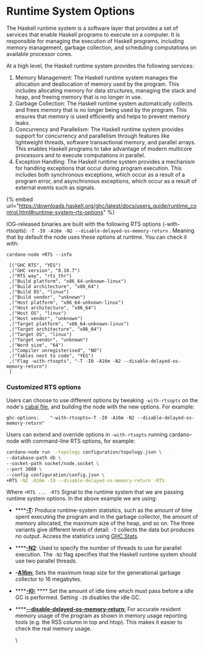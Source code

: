 # Runtime System Options

The Haskell runtime system is a software layer that provides a set of services that enable Haskell programs to execute on a computer. It is responsible for managing the execution of Haskell programs, including memory management, garbage collection, and scheduling computations on available processor cores.

At a high level, the Haskell runtime system provides the following services:

1. Memory Management: The Haskell runtime system manages the allocation and deallocation of memory used by the program. This includes allocating memory for data structures, managing the stack and heap, and freeing memory that is no longer in use.
2. Garbage Collection: The Haskell runtime system automatically collects and frees memory that is no longer being used by the program. This ensures that memory is used efficiently and helps to prevent memory leaks.
3. Concurrency and Parallelism: The Haskell runtime system provides support for concurrency and parallelism through features like lightweight threads, software transactional memory, and parallel arrays. This enables Haskell programs to take advantage of modern multicore processors and to execute computations in parallel.
4. Exception Handling: The Haskell runtime system provides a mechanism for handling exceptions that occur during program execution. This includes both synchronous exceptions, which occur as a result of a program error, and asynchronous exceptions, which occur as a result of external events such as signals.

{% embed url="https://downloads.haskell.org/ghc/latest/docs/users_guide/runtime_control.html#runtime-system-rts-options" %}

IOG-released binaries are built with the following RTS options (-with-rtsopts):  `-T -I0 -A16m -N2 --disable-delayed-os-memory-return` . Meaning that by default the node uses these options at runtime.  You can check it with:

```
cardano-node +RTS --info

 [("GHC RTS", "YES")
 ,("GHC version", "8.10.7")
 ,("RTS way", "rts_thr")
 ,("Build platform", "x86_64-unknown-linux")
 ,("Build architecture", "x86_64")
 ,("Build OS", "linux")
 ,("Build vendor", "unknown")
 ,("Host platform", "x86_64-unknown-linux")
 ,("Host architecture", "x86_64")
 ,("Host OS", "linux")
 ,("Host vendor", "unknown")
 ,("Target platform", "x86_64-unknown-linux")
 ,("Target architecture", "x86_64")
 ,("Target OS", "linux")
 ,("Target vendor", "unknown")
 ,("Word size", "64")
 ,("Compiler unregisterised", "NO")
 ,("Tables next to code", "YES")
 ,("Flag -with-rtsopts", "-T -I0 -A16m -N2 --disable-delayed-os-memory-return")
 ]
```

### Customized RTS options

Users can choose to use different options by tweaking  `-with-rtsopts` on the node's [cabal file](https://github.com/input-output-hk/cardano-node/blob/master/cardano-node/cardano-node.cabal), and building the node with the new options. For example:

```
ghc-options:    "-with-rtsopts=-T -I0 -A16m -N2 --disable-delayed-os-memory-return"
```

&#x20;Users can extend and override options in `-with-rtsopts`  running cardano-node with command-line RTS options, for example:&#x20;

```bash
cardano-node run --topology configuration/topology.json \
--database-path db \
--socket-path socket/node.socket \
--port 3000 \
--config configuration/config.json \
+RTS -N2 -A16m -I0 --disable-delayed-os-memory-return -RTS
```

Where `+RTS ... -RTS`  Signal to the runtime system that we are passing runtime system options. In the above example we are using:

* ****[**-T**](https://downloads.haskell.org/ghc/latest/docs/users\_guide/runtime\_control.html#rts-flag--T)**:** Produce runtime-system statistics, such as the amount of time spent executing the program and in the garbage collector, the amount of memory allocated, the maximum size of the heap, and so on. The three variants give different levels of detail: `-T` collects the data but produces no output. Access the statistics using [GHC.Stats](https://downloads.haskell.org/ghc/latest/docs/libraries/base-4.18.0.0/GHC-Stats.html).
* ****[**-N2**](https://downloads.haskell.org/ghc/latest/docs/users\_guide/using-concurrent.html#rts-options-for-smp-parallelism): Used to specify the number of threads to use for parallel execution. The `-N2` flag specifies that the Haskell runtime system should use two parallel threads.
* **-**[**A16m**:](https://downloads.haskell.org/ghc/latest/docs/users\_guide/runtime\_control.html#rts-flag--A%20%E2%9F%A8size%E2%9F%A9) Sets the maximum heap size for the generational garbage collector to 16 megabytes.&#x20;
* ****[**-I0:**](https://downloads.haskell.org/ghc/latest/docs/users\_guide/runtime\_control.html#rts-flag--I%20%E2%9F%A8seconds%E2%9F%A9) **** Set the amount of idle time which must pass before a idle GC is performed. Setting `-I0` disables the idle GC.
*   ****[**--disable-delayed-os-memory-return**:](https://downloads.haskell.org/ghc/latest/docs/users\_guide/runtime\_control.html#rts-flag---disable-delayed-os-memory-return)  For accurate resident memory usage of the program as shown in memory usage reporting tools (e.g. the RSS column in top and htop). This makes it easier to check the real memory usage.

    \

